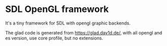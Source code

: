 # SDL OpenGL framework

It's a tiny framework for SDL with opengl graphic backends.

The glad code is generated from https://glad.dav1d.de/, with all opengl and es version, use core profile, but no extensions.

